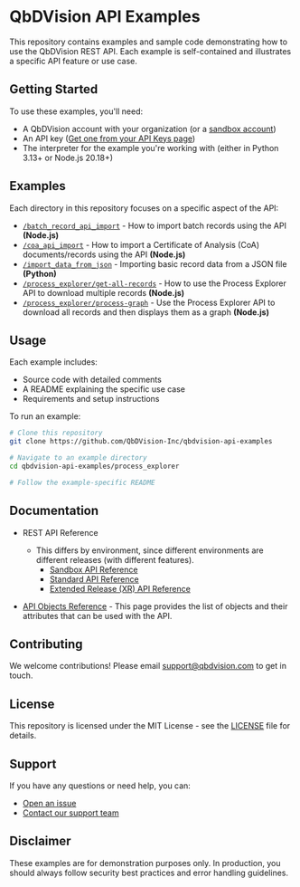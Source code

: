 # QbDVision API Examples

This repository contains examples and sample code demonstrating how to use the
QbDVision REST API. Each example is self-contained and illustrates a specific
API feature or use case.

## Getting Started

To use these examples, you'll need:

- A QbDVision account with your organization (or
  a [sandbox account](https://sandbox.qbdvision.com/))
- An API
  key ([Get one from your API Keys page](https://sandbox.qbdvision.com/users/list.html?showAPIKeys=true))
- The interpreter for the example you're working with (either in Python 3.13+ or
  Node.js 20.18+)

## Examples

Each directory in this repository focuses on a specific aspect of the API:

- [`/batch_record_api_import`](/src/examples/batch_record_api_import) - How to
  import batch records using the API **(Node.js)**
- [`/coa_api_import`](/src/examples/coa_api_import) - How to import a
  Certificate of Analysis (CoA) documents/records using the API **(Node.js)**
- [`/import_data_from_json`](/src/examples/import_data_from_json) - Importing
  basic record data from a JSON file **(Python)**
- [`/process_explorer/get-all-records`](/src/examples/process_explorer/get-all-records) - How to use the Process
  Explorer API to download multiple records **(Node.js)**
- [`/process_explorer/process-graph`](/src/examples/process_explorer/process-graph) - Use the Process
  Explorer API to download all records and then displays them as a graph **(Node.js)**

## Usage

Each example includes:

- Source code with detailed comments
- A README explaining the specific use case
- Requirements and setup instructions

To run an example:

```bash
# Clone this repository
git clone https://github.com/QbDVision-Inc/qbdvision-api-examples

# Navigate to an example directory
cd qbdvision-api-examples/process_explorer 

# Follow the example-specific README
```

## Documentation

* REST API Reference
  * This differs by environment, since different environments are different releases (with different features).
    * [Sandbox API Reference](https://sandbox.qbdvision.com/restAPI/index.html)
    * [Standard API Reference](https://login.qbdvision.com/restAPI/index.html)
    * [Extended Release (XR) API Reference](https://validated.qbdvision.com/restAPI/index.html)
  
* [API Objects Reference](https://cherrycircle.atlassian.net/wiki/spaces/QK/pages/2412478489/QbDVision+API+Objects) - 
This page provides the list of objects and their attributes that can be used with the API.

## Contributing

We welcome contributions! Please email support@qbdvision.com to get in touch.

## License

This repository is licensed under the MIT License - see the [LICENSE](/LICENSE)
file for details.

## Support

If you have any questions or need help, you can:
* [Open an issue](http://support.qbdvision.com/)
* [Contact our support team](mailto:support@qbdvision.com)

## Disclaimer

These examples are for demonstration purposes only. In production, you should
always follow security best practices and error handling guidelines.

